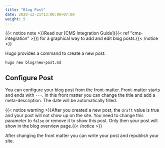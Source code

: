 ```yaml
---
title: "Blog Post"
date: 2020-12-21T13:00:00+07:00
weight: 5
---
```


{{< notice note >}}Read our [CMS Integration Guide]({{< ref "cms-integration" >}}) for a graphical way to add and edit blog posts.{{< /notice >}}

Hugo provides a command to create a new post:

```shell
hugo new blog/new-post.md
```

## Configure Post

You can configure your blog post from the front-matter. Front-matter starts and ends with `---`. In this front matter you can change the title and add a meta-description. The date will be automatically filled.

{{< notice warning >}}After you created a new post, the `draft` value is true and your post will not show up on the site. You need to change this parameter to `false` or remove it to show this post. Only then your post will show in the blog overview page.{{< /notice >}}

After changing the front matter you can write your post and republish your site. 

